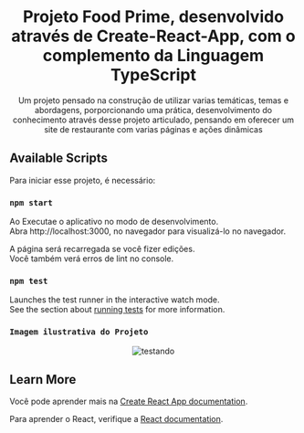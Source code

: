 <div align="center">
  <h1>Projeto Food Prime, desenvolvido através de Create-React-App, com o complemento da Linguagem TypeScript</h1>
</div>
<div align="center">
    <p>
        <p>Um projeto pensado na construção de utilizar varias temáticas, temas e abordagens, porporcionando uma prática, desenvolvimento do conhecimento através desse projeto articulado, pensando em oferecer um site de restaurante com varias páginas e ações dinâmicas</p>
    </p>
</div>

## Available Scripts

Para iniciar esse projeto, é necessário: 

### `npm start`

Ao Executae o aplicativo no modo de desenvolvimento.\
Abra http://localhost:3000, no navegador para visualizá-lo no navegador.

A página será recarregada se você fizer edições.\
Você também verá erros de lint no console.

### `npm test`

Launches the test runner in the interactive watch mode.\
See the section about [running tests](https://facebook.github.io/create-react-app/docs/running-tests) for more information.

### `Imagem ilustrativa do Projeto`
<div align="center"> 
 <img src="https://github.com/Raykall/foodprime-react-ts/assets/115380965/39b9f8b4-7516-4cb0-b109-d52824170e9c"  alt="testando"/>
</div>

## Learn More

Você pode aprender mais na [Create React App documentation](https://facebook.github.io/create-react-app/docs/getting-started).

Para aprender o React, verifique a [React documentation](https://reactjs.org/).
